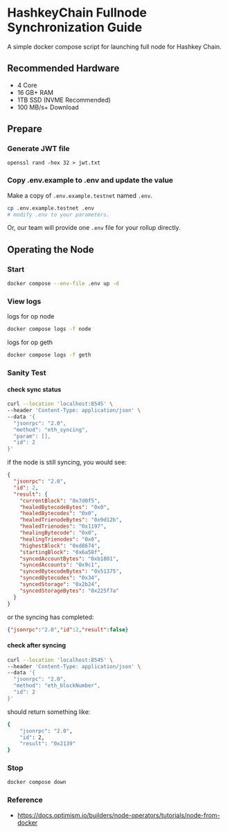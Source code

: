 # HashkeyChain Fullnode Synchronization Guide

A simple docker compose script for launching full node for Hashkey Chain.

## Recommended Hardware
- 4 Core
- 16 GB+ RAM
- 1TB SSD (NVME Recommended)
- 100 MB/s+ Download

## Prepare

### Generate JWT file

```shell
openssl rand -hex 32 > jwt.txt
```

### Copy .env.example to .env and update the value

Make a copy of `.env.example.testnet` named `.env`.

```sh
cp .env.example.testnet .env
# modify .env to your parameters.
```

Or, our team will provide one `.env` file for your rollup directly.

## Operating the Node

### Start

```sh
docker compose --env-file .env up -d
```

### View logs

logs for op node

```sh
docker compose logs -f node
```

logs for op geth

```sh
docker compose logs -f geth
```

### Sanity Test

#### check sync status

```sh
curl --location 'localhost:8545' \
--header 'Content-Type: application/json' \
--data '{
  "jsonrpc": "2.0",
  "method": "eth_syncing",
  "param": [],
  "id": 2
}'
```

if the node is still syncing, you would see:

```json
{
  "jsonrpc": "2.0",
  "id": 2,
  "result": {
    "currentBlock": "0x7d0f5",
    "healedBytecodeBytes": "0x0",
    "healedBytecodes": "0x0",
    "healedTrienodeBytes": "0x9d12b",
    "healedTrienodes": "0x1197",
    "healingBytecode": "0x0",
    "healingTrienodes": "0x0",
    "highestBlock": "0xd8674",
    "startingBlock": "0x6a58f",
    "syncedAccountBytes": "0xb1801",
    "syncedAccounts": "0x9c1",
    "syncedBytecodeBytes": "0x51375",
    "syncedBytecodes": "0x34",
    "syncedStorage": "0x2b24",
    "syncedStorageBytes": "0x225f7a"
  }
}
```

or the syncing has completed:

```json
{"jsonrpc":"2.0","id":2,"result":false}
```


#### check after syncing

```sh
curl --location 'localhost:8545' \
--header 'Content-Type: application/json' \
--data '{
  "jsonrpc": "2.0",
  "method": "eth_blockNumber",
  "id": 2
}'
```

should return something like: 

```sh
{
    "jsonrpc": "2.0",
    "id": 2,
    "result": "0x2139"
}
```

### Stop

```sh
docker compose down
```

### Reference
- https://docs.optimism.io/builders/node-operators/tutorials/node-from-docker
